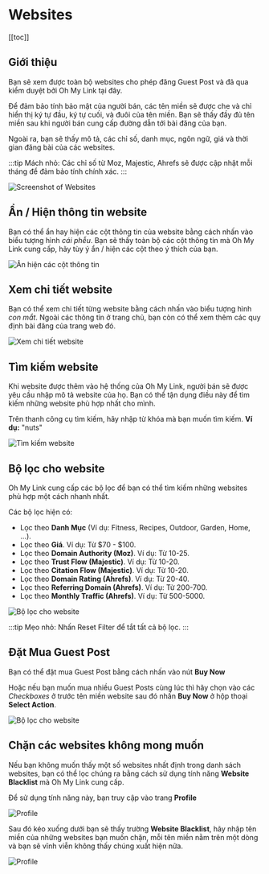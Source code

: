 # Websites

[[toc]]

## Giới thiệu

Bạn sẽ xem được toàn bộ websites cho phép đăng Guest Post và đã qua kiểm duyệt bởi Oh My Link tại đây.

Để đảm bảo tính bảo mật của người bán, các tên miền sẽ được che và chỉ hiển thị ký tự đầu, ký tự cuối, và đuôi của tên miền. Bạn sẽ thấy đầy đủ tên miền sau khi người bán cung cấp đường dẫn tới bài đăng của bạn.

Ngoài ra, bạn sẽ thấy mô tả, các chỉ số, danh mục, ngôn ngữ, giá và thời gian đăng bài của các websites.

:::tip Mách nhỏ:
Các chỉ số từ Moz, Majestic, Ahrefs sẽ được cập nhật mỗi tháng để đảm bảo tính chính xác.
:::

![Screenshot of Websites](./../../assets/img/ohmylink.png)

## Ẩn / Hiện thông tin website

Bạn có thể ẩn hay hiện các cột thông tin của website bằng cách nhấn vào biểu tượng hình *cái phễu*. Bạn sẽ thấy toàn bộ các cột thông tin mà Oh My Link cung cấp, hãy tùy ý ẩn / hiện các cột theo ý thích của bạn.

 ![Ẩn hiện các cột thông tin](./../../assets/img/field-filter.png)

## Xem chi tiết website

Bạn có thể xem chi tiết từng website bằng cách nhấn vào biểu tượng hình *con mắt*. Ngoài các thông tin ở trang chủ, bạn còn có thể xem thêm các quy định bài đăng của trang web đó.

![Xem chi tiết website](./../../assets/img/website-detail.png) 

## Tìm kiếm website

Khi website được thêm vào hệ thống của Oh My Link, người bán sẽ được yêu cầu nhập mô tả website của họ. Bạn có thể tận dụng điều này để tìm kiếm những website phù hợp nhất cho mình.

Trên thanh công cụ tìm kiếm, hãy nhập từ khóa mà bạn muốn tìm kiếm. **Ví dụ:** "nuts"

![Tìm kiếm website](./../../assets/img/search-website.png) 

## Bộ lọc cho website

Oh My Link cung cấp các bộ lọc để bạn có thể tìm kiếm những websites phù hợp một cách nhanh nhất. 

Các bộ lọc hiện có:

- Lọc theo **Danh Mục** (Ví dụ: Fitness, Recipes, Outdoor, Garden, Home, ...).
- Lọc theo **Giá**. Ví dụ: Từ $70 - $100.
- Lọc theo **Domain Authority (Moz)**. Ví dụ: Từ 10-25.
- Lọc theo **Trust Flow (Majestic)**. Ví dụ: Từ 10-20.
- Lọc theo **Citation Flow (Majestic)**. Ví dụ: Từ 10-20.
- Lọc theo **Domain Rating (Ahrefs)**. Ví dụ: Từ 20-40.
- Lọc theo **Referring Domain (Ahrefs)**. Ví dụ: Từ 200-700.
- Lọc theo **Monthly Traffic (Ahrefs)**. Ví dụ: Từ 500-5000.

![Bộ lọc cho website](./../../assets/img/website-filter.png) 

:::tip Mẹo nhỏ: 
Nhấn Reset Filter để tắt tất cả bộ lọc.
:::

## Đặt Mua Guest Post

Bạn có thể đặt mua Guest Post bằng cách nhấn vào nút **Buy Now**

Hoặc nếu bạn muốn mua nhiều Guest Posts cùng lúc thì hãy chọn vào các *Checkboxes* ở trước tên miền website sau đó nhấn **Buy Now** ở hộp thoại **Select Action**.

![Bộ lọc cho website](./../../assets/img/buy-multiple.png)

## Chặn các websites không mong muốn

Nếu bạn không muốn thấy một số websites nhất định trong danh sách websites, bạn có thể lọc chúng ra bằng cách sử dụng tính năng **Website Blacklist** mà Oh My Link cung cấp.

Để sử dụng tính năng này, bạn truy cập vào trang **Profile**

![Profile](./../../assets/img/profile.png)
 
Sau đó kéo xuống dưới bạn sẽ thấy trường **Website Blacklist**, hãy nhập tên miền của những websites bạn muốn chặn, mỗi tên miền nằm trên một dòng và bạn sẽ vĩnh viễn không thấy chúng xuất hiện nữa.
 
 ![Profile](./../../assets/img/website-blacklist.png)

